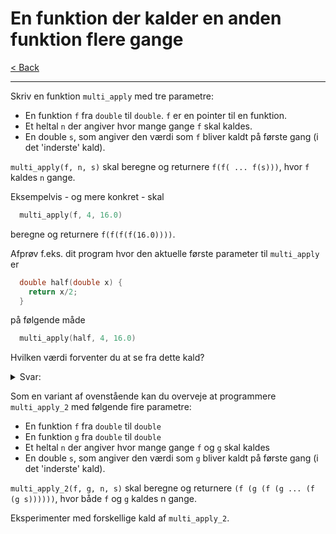 # En funktion der kalder en anden funktion flere gange

[< Back](../README.md)

---

Skriv en funktion `multi_apply` med tre parametre:

- En funktion `f` fra `double` til `double`. `f` er en pointer til en funktion.
- Et heltal `n` der angiver hvor mange gange `f` skal kaldes.
- En double `s`, som angiver den værdi som `f` bliver kaldt på første gang (i det 'inderste' kald).

`multi_apply(f, n, s)` skal beregne og returnere `f(f( ... f(s)))`, hvor `f` kaldes `n` gange.

Eksempelvis - og mere konkret - skal

```c
  multi_apply(f, 4, 16.0)
```

beregne og returnere `f(f(f(f(16.0))))`.

Afprøv f.eks. dit program hvor den aktuelle første parameter til `multi_apply` er

```c
  double half(double x) {
    return x/2;
  }
```

på følgende måde

```c
  multi_apply(half, 4, 16.0)
```

Hvilken værdi forventer du at se fra dette kald?

<details>
  <summary>Svar:</summary>
  
  > Værdien er 1.0 ( = 2^0), når talet 16 ( = 2^4) halveres 4 gange bliver det 16 gange mindre.

</details>

Som en variant af ovenstående kan du overveje at programmere `multi_apply_2` med følgende fire parametre:

- En funktion `f` fra `double` til `double`
- En funktion `g` fra `double` til `double`
- Et heltal `n` der angiver hvor mange gange `f` og `g` skal kaldes
- En double `s`, som angiver den værdi som `g` bliver kaldt på første gang (i det 'inderste' kald).

`multi_apply_2(f, g, n, s)` skal beregne og returnere `(f (g (f (g ... (f (g s))))))`, hvor både `f` og `g` kaldes n gange.

Eksperimenter med forskellige kald af `multi_apply_2`.
